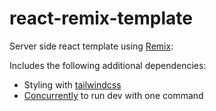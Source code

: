 # react-remix-template

Server side react template using [Remix](https://remix.run/):

Includes the following additional dependencies:

 - Styling with [tailwindcss](https://tailwindcss.com/)
 - [Concurrently](https://github.com/open-cli-tools/concurrently) to run dev with one command
